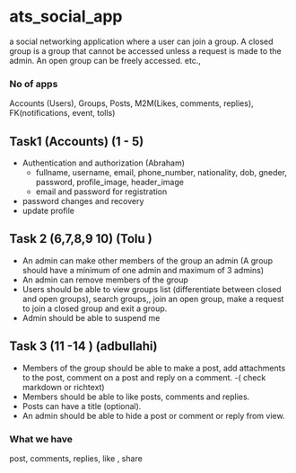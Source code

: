 # ats_social_app
 a social networking application where a user can join a group. A closed group is a group that cannot be accessed unless a request is made to the admin. An open group can be freely accessed. etc., 

### No of apps 
Accounts (Users), Groups, Posts, M2M(Likes, comments, replies), FK(notifications, event, tolls)

## Task1 (Accounts) (1 - 5)
- Authentication and authorization  (Abraham)
   - fullname, username, email, phone_number, nationality, dob, gneder, password, profile_image, header_image
   - email and password for registration
- password changes and recovery
- update profile

## Task 2 (6,7,8,9 10) (Tolu )
- An admin can make other members of the group an admin (A group should
have a minimum of one admin and maximum of 3 admins)
- An admin can remove members of the group
- Users should be able to view groups list (differentiate between closed and
open groups), search groups,, join an open group, make a request to join a
closed group and exit a group.
- Admin should be able to suspend me

## Task 3 (11 -14 ) (adbullahi)
- Members of the group should be able to make a post, add attachments to the
post, comment on a post and reply on a comment. 
 -( check markdown or richtext)
- Members should be able to like posts, comments and replies.
- Posts can have a title (optional).
- An admin should be able to hide a post or comment or reply from view.



### What we have
post, comments, replies, like , share



  
